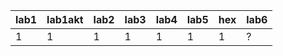 | lab1 | lab1akt | lab2 | lab3 | lab4 | lab5 | hex | lab6 |
|------|---------|------|------|------|------|-----|------|
|    1 |       1 |    1 |    1 |    1 |    1 |   1 | ?    |
